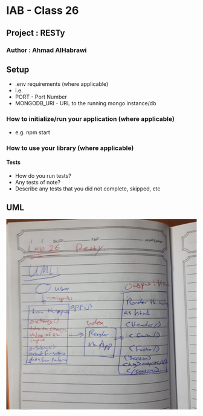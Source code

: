 # lAB - Class 26

## Project : RESTy

### Author : Ahmad AlHabrawi 

## Setup
* .env requirements (where applicable)
* i.e.
 * PORT - Port Number
 * MONGODB_URI - URL to the running mongo instance/db
### How to initialize/run your application (where applicable)
 * e.g. npm start
### How to use your library (where applicable)
#### Tests
* How do you run tests?
* Any tests of note?
* Describe any tests that you did not complete, skipped, etc
## UML
![UML](./public/class-26.jpg)
